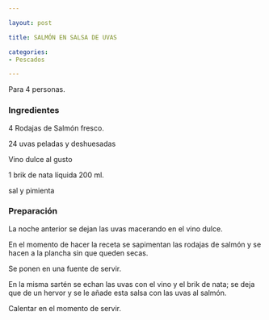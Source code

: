 ```yaml
---

layout: post

title: SALMÓN EN SALSA DE UVAS

categories:
- Pescados

---
```


Para 4 personas.

<h3>Ingredientes</h3>

4 Rodajas de Salmón fresco.

24 uvas peladas y deshuesadas

Vino dulce al gusto

1 brik de nata líquida 200 ml.

sal y pimienta

<h3>Preparación</h3>

La noche anterior se dejan las uvas macerando en el vino dulce.

En el momento de hacer la receta se sapimentan las rodajas de salmón y se hacen a la plancha sin que queden secas.

Se ponen en una fuente de servir.

En la misma sartén se echan las uvas con el vino y el brik de nata; se deja que de un hervor y se le añade esta salsa con las uvas al salmón.

Calentar en el momento de servir.